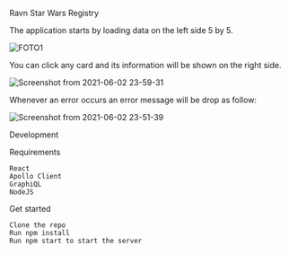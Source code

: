 Ravn Star Wars Registry

The application starts by loading data on the left side 5 by 5. 

![FOTO1](https://user-images.githubusercontent.com/45051315/120588593-1025ff80-c3fd-11eb-98de-385c80c7de93.png)

You can click any card and its information will be shown on the right side.

![Screenshot from 2021-06-02 23-59-31](https://user-images.githubusercontent.com/45051315/120589556-a6a6f080-c3fe-11eb-92ed-708019ae2eaf.png)

Whenever an error occurs an error message will be drop as follow:

![Screenshot from 2021-06-02 23-51-39](https://user-images.githubusercontent.com/45051315/120589355-562f9300-c3fe-11eb-9301-da8656fcf3a5.png)

Development

Requirements

    React
    Apollo Client
    GraphiQL
    NodeJS

Get started

    Clone the repo
    Run npm install 
    Run npm start to start the server
